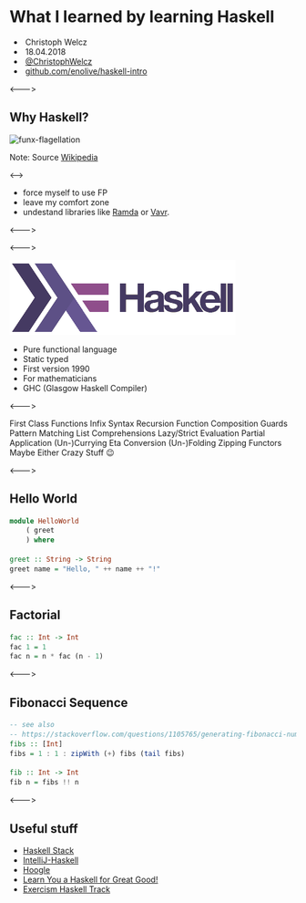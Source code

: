 # What I learned by learning Haskell 

- <i class="fa fa-user"></i>&nbsp;Christoph Welcz
- <i class="fa fa-calendar" aria-hidden="true"></i>&nbsp;18.04.2018
- <i class="fa fa-twitter" aria-hidden="true"></i>&nbsp;[@ChristophWelcz](https://twitter.com/ChristophWelcz)
- <i class="fa fa-github" aria-hidden="true"></i>&nbsp;[github.com/enolive/haskell-intro](https://github.com/enolive/haskell-intro)

<--->

## Why Haskell?

![funx-flagellation](resources/Striding_flagellant.jpg)

Note: Source [Wikipedia](https://en.wikipedia.org/wiki/Self-flagellation)

<-->

- force myself to use FP
- leave my comfort zone
- undestand libraries like [Ramda](http://ramdajs.com/) or [Vavr](http://www.vavr.io/).

<--->

<!-- .slide: data-background-image="resources/fp-club.png" -->

<--->

![noborder-haskell logo](resources/haskell-logo.png)

- Pure functional language
- Static typed
- First version 1990
- For mathematicians
- GHC (Glasgow Haskell Compiler)

<--->

<section tagcloud large>
First Class Functions
Infix Syntax
Recursion
Function Composition
Guards
Pattern Matching
List Comprehensions
Lazy/Strict Evaluation
Partial Application
(Un-)Currying
Eta Conversion
(Un-)Folding
Zipping
Functors
Maybe
Either
Crazy Stuff 😉
</section>

<--->

## Hello World

```haskell
module HelloWorld
    ( greet
    ) where

greet :: String -> String
greet name = "Hello, " ++ name ++ "!"
```

<--->

## Factorial

```haskell
fac :: Int -> Int
fac 1 = 1
fac n = n * fac (n - 1)
```

<--->

## Fibonacci Sequence

```haskell
-- see also 
-- https://stackoverflow.com/questions/1105765/generating-fibonacci-numbers-in-haskell
fibs :: [Int]
fibs = 1 : 1 : zipWith (+) fibs (tail fibs)

fib :: Int -> Int
fib n = fibs !! n
```

<--->

## Useful stuff

- [Haskell Stack](https://docs.haskellstack.org/en/stable/README/)
- [IntelliJ-Haskell](https://github.com/rikvdkleij/intellij-haskell)
- [Hoogle](https://www.haskell.org/hoogle/)
- [Learn You a Haskell for Great Good!](http://learnyouahaskell.com/)
- [Exercism Haskell Track](http://exercism.io/languages/haskell)